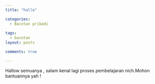 ```yaml
---
title: "hallo"

categories:
  - Bacotan pribadi
  
tags:
  - bacotan
layout: posts

comments: true

---
```


Hallow semuanya , salam kenal lagi proses pembelajaran nich.Mohon bantuannya yah !
